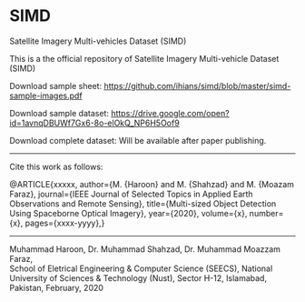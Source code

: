 # SIMD
Satellite Imagery Multi-vehicles Dataset (SIMD)

This is a the official repository of Satellite Imagery Multi-vehicle Dataset (SIMD)

Download sample sheet: https://github.com/ihians/simd/blob/master/simd-sample-images.pdf

Download sample dataset: https://drive.google.com/open?id=1avnqDBUWf7Gx6-8o-elOkQ_NP6H5Oof9

Download complete dataset: Will be available after paper publishing. 

---------------------------------------------------------------
Cite this work as follows:

@ARTICLE{xxxxx, author={M. {Haroon} and M. {Shahzad} and M. {Moazam Faraz}, journal={IEEE Journal of Selected Topics in Applied Earth Observations and Remote Sensing}, title={Multi-sized Object Detection Using Spaceborne
Optical Imagery}, year={2020}, volume={x}, number={x}, pages={xxxx-yyyy},} 

---------------------------------------------------------------
Muhammad Haroon, Dr. Muhammad Shahzad, Dr. Muhammad Moazzam Faraz,  
School of Eletrical Engineering & Computer Science (SEECS),
National University of Sciences & Technology (Nust), 
Sector H-12, Islamabad, Pakistan, 
February, 2020

